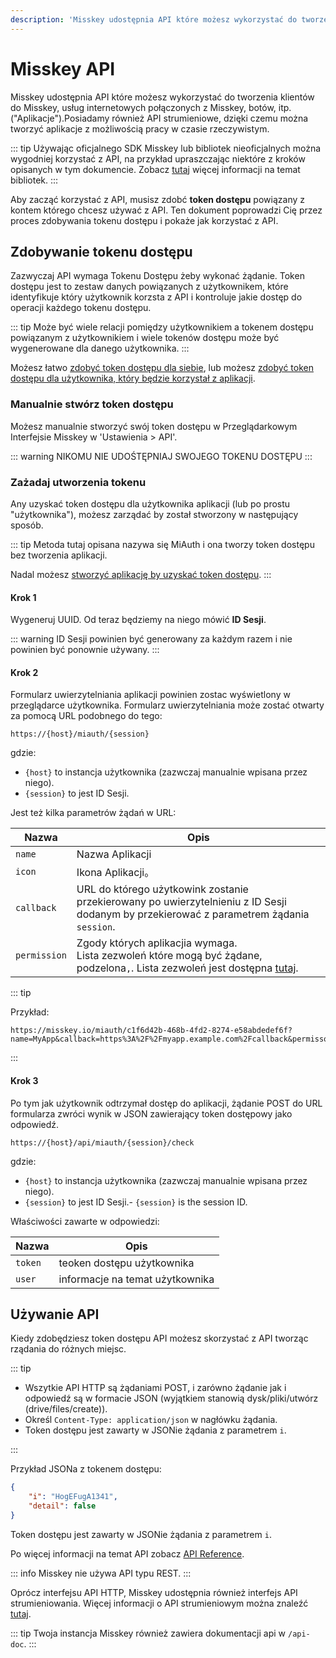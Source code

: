 ```yaml
---
description: 'Misskey udostępnia API które możesz wykorzystać do tworzenia klientów do Misskey, usług internetowych połączonych z Misskey, botów, itp. ("Aplikacje").'
---
```


# Misskey API

Misskey udostępnia API które możesz wykorzystać do tworzenia klientów do Misskey, usług internetowych połączonych z Misskey, botów, itp. ("Aplikacje").Posiadamy również API strumieniowe, dzięki czemu można tworzyć aplikacje z możliwością pracy w czasie rzeczywistym.

::: tip
Używając oficjalnego SDK Misskey lub bibliotek nieoficjalnych można wygodniej korzystać z API, na przykład upraszczając niektóre z kroków opisanych w tym dokumencie.
Zobacz [tutaj](TODO) więcej informacji na temat bibliotek.
:::

Aby zacząć korzystać z API, musisz zdobć **token dostępu** powiązany z kontem którego chcesz używać z API.
Ten dokument poprowadzi Cię przez proces zdobywania tokenu dostępu i pokaże jak korzystać z API.

## Zdobywanie tokenu dostępu

Zazwyczaj API wymaga Tokenu Dostępu żeby wykonać żądanie.
Token dostępu jest to zestaw danych powiązanych z użytkownikem, które identyfikuje który użytkownik korzsta z API i kontroluje jakie dostęp do operacji każdego tokenu dostępu.

::: tip
Może być wiele relacji pomiędzy użytkownikiem a tokenem dostępu powiązanym z użytkownikiem i wiele tokenów dostępu może być wygenerowane dla danego użytkownika.
:::

Możesz łatwo [zdobyć token dostępu dla siebie](#Manually-issue-an-access-token), lub możesz [zdobyć token dostępu dla użytkownika, który będzie korzystał z aplikacji](#Request-an-access-token-to-be-issued).

### Manualnie stwórz token dostępu

Możesz manualnie stworzyć swój token dostępu w Przeglądarkowym Interfejsie Misskey w 'Ustawienia > API'.

::: warning
NIKOMU NIE UDOŚTĘPNIAJ SWOJEGO TOKENU DOSTĘPU
:::

### Zażadaj utworzenia tokenu

Any uzyskać token dostępu dla użytkownika aplikacji (lub po prostu "użytkownika"), możesz zarządać by został stworzony w następujący sposób.

::: tip
Metoda tutaj opisana nazywa się MiAuth i ona tworzy token dostępu bez tworzenia aplikacji.

Nadal możesz [stworzyć aplikację by uzyskać token dostępu](./app.md).
:::

#### Krok 1

Wygeneruj UUID. Od teraz będziemy na niego mówić **ID Sesji**.

::: warning
ID Sesji powinien być generowany za każdym razem i nie powinien być ponownie używany.
:::

#### Krok 2

Formularz uwierzytelniania aplikacji powinien zostac wyświetlony w przeglądarce użytkownika. Formularz uwierzytelniania może zostać otwarty za pomocą URL podobnego do tego:

```:no-line-numbers
https://{host}/miauth/{session}
```

gdzie:

- `{host}` to instancja użytkownika (zazwczaj manualnie wpisana przez niego).
- `{session}` to jest ID Sesji.

Jest też kilka parametrów żądań w URL:

| Nazwa | Opis |
| ---- | ---- |
| `name` | Nazwa Aplikacji |
| `icon` | Ikona Aplikacji。 |
| `callback` | URL do którego użytkowink zostanie przekierowany po uwierzytelnieniu z ID Sesji dodanym by przekierować z parametrem żądania `session`. |
| `permission` | Zgody których aplikacjia wymaga. <br>Lista zezwoleń które mogą być żądane, podzelona`,`. Lista zezwoleń jest dostępna [tutaj](TODO). |

::: tip

Przykład:

```:no-line-numbers
https://misskey.io/miauth/c1f6d42b-468b-4fd2-8274-e58abdedef6f?name=MyApp&callback=https%3A%2F%2Fmyapp.example.com%2Fcallback&permisson=write:notes,write:following,read:drive
```

:::

#### Krok 3

Po tym jak użytkownik odtrzymał dostęp do aplikacji, żądanie POST do URL formularza zwróci wynik w JSON zawierający token dostępowy jako odpowiedź.

```:no-line-numbers
https://{host}/api/miauth/{session}/check
```

gdzie:

- `{host}` to instancja użytkownika (zazwczaj manualnie wpisana przez niego).
- `{session}` to jest ID Sesji.- `{session}` is the session ID.

Właściwości zawarte w odpowiedzi:

| Nazwa | Opis |
| ---- | ---- |
| `token` | teoken dostępu użytkownika |
| `user` | informacje na temat użytkownika |

## Używanie API

Kiedy zdobędziesz token dostępu API możesz skorzystać z API tworząc rządania do różnych miejsc.

::: tip

- Wszytkie API HTTP są żądaniami POST, i zarówno żądanie jak i odpowiedź są w formacie JSON (wyjątkiem stanowią dysk/pliki/utwórz (drive/files/create)).
- Określ `Content-Type: application/json` w nagłówku żądania.
- Token dostępu jest zawarty w JSONie żądania z parametrem `i`.

:::

Przykład JSONa z tokenem dostępu:

```json
{
    "i": "HogEFugA1341",
    "detail": false
}
```

Token dostępu jest zawarty w JSONie żądania z parametrem `i`.

Po więcej informacji na temat API zobacz [API Reference](./endpoints.html).

::: info
Misskey nie używa API typu REST.
:::

Oprócz interfejsu API HTTP, Misskey udostępnia również interfejs API strumieniowania. Więcej informacji o API strumieniowym można znaleźć [tutaj](./streaming/).

::: tip
Twoja instancja Misskey również zawiera dokumentacji api w `/api-doc`.
:::
